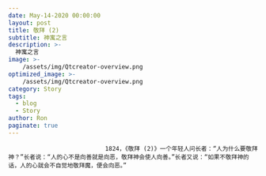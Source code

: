 ```yaml
---
date: May-14-2020 00:00:00
layout: post
title: 敬拜 (2)
subtitle: 神寓之言
description: >-
  神寓之言
image: >-
    /assets/img/Qtcreator-overview.png
optimized_image: >-
    /assets/img/Qtcreator-overview.png
category: Story
tags:
  - blog
  - Story
author: Ron
paginate: true
---
```


							　　1824，《敬拜 (2)》一个年轻人问长者：“人为什么要敬拜神？”长者说：“人的心不是向善就是向恶，敬拜神会使人向善。”长者又说：“如果不敬拜神的话，人的心就会不自觉地敬拜魔，便会向恶。”
							
							
						